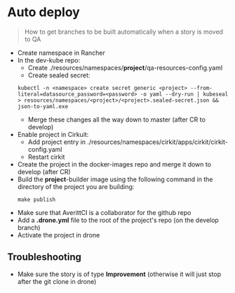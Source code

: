 # Auto deploy
> How to get branches to be built automatically when a story is moved to QA
- Create namespace in Rancher
- In the dev-kube repo:
    - Create ./resources/namespaces/**project**/qa-resources-config.yaml
    - Create sealed secret:
    ```
    kubectl -n <namespace> create secret generic <project> --from-literal=datasource_password=<password> -o yaml --dry-run | kubeseal > resources/namespaces/<project>/<project>.sealed-secret.json && json-to-yaml.exe
    ```
    - Merge these changes all the way down to master (after CR to develop)
- Enable project in Cirkuit:
    - Add project entry in ./resources/namespaces/cirkit/apps/cirkit/cirkit-config.yaml
    - Restart cirkit
- Create the project in the docker-images repo and merge it down to develop (after CR)
- Build the **project**-builder image using the following command in the directory of the project you are building:
    ```
    make publish
    ```
- Make sure that AverittCI is a collaborator for the github repo
- Add a **.drone.yml** file to the root of the project's repo (on the develop branch)
- Activate the project in drone
## Troubleshooting
- Make sure the story is of type **Improvement** (otherwise it will just stop after the git clone in drone)
